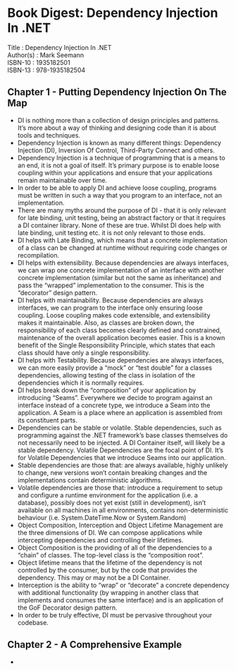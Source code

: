 # Book Digest: Dependency Injection In .NET

Title     : Dependency Injection In .NET  
Author(s) : Mark Seemann  
ISBN-10   : 1935182501  
ISBN-13   : 978-1935182504

## Chapter 1 - Putting Dependency Injection On The Map
- DI is nothing more than a collection of design principles and patterns. It’s more about a way of thinking and designing code than it is about tools and techniques.
- Dependency Injection is known as many different things:  Dependency Injection (DI), Inversion Of Control, Third-Party Connect and others.
- Dependency Injection is a technique of programming that is a means to an end, it is not a goal of itself.  It’s primary purpose is to enable loose coupling within your applications and ensure that your applications remain maintainable over time.
- In order to be able to apply DI and achieve loose coupling, programs must be written in such a way that you program to an interface, not an implementation. 
- There are many myths around the purpose of DI - that it is only relevant for late binding, unit testing, being an abstract factory or that it requires a DI container library.  None of these are true.  Whilst DI does help with late binding, unit testing etc. it is not only relevant to those ends.
- DI helps with Late Binding, which means that a concrete implementation of a class can be changed at runtime without requiring code changes or recompilation.
- DI helps with extensibility.  Because dependencies are always interfaces, we can wrap one concrete implementation of an interface with another concrete implementation (similar but not the same as inheritance) and pass the “wrapped” implementation to the consumer.  This is the “decorator” design pattern.
- DI helps with maintainability. Because dependencies are always interfaces, we can program to the interface only ensuring loose coupling.  Loose coupling makes code extensible, and extensibility makes it maintainable.  Also, as classes are broken down, the responsibility of each class becomes clearly defined and constrained, maintenance of the overall application becomes easier. This is a known benefit of the Single Responsibility Principle, which states that each class should have only a single responsibility.
- DI helps with Testability. Because dependencies are always interfaces, we can more easily provide a “mock” or “test double” for a classes dependencies, allowing testing of the class in isolation of the dependencies which it is normally requires.
- DI helps break down the “composition” of your application by introducing “Seams”.  Everywhere we decide to program against an interface instead of a concrete type, we introduce a Seam into the application. A Seam is a place where an application is assembled from its constituent parts.
- Dependencies can be stable or volatile.  Stable dependencies, such as programming against the .NET framework’s base classes themselves do not necessarily need to be injected. A DI Container itself, will likely be a stable dependency. Volatile Dependencies are the focal point of DI. It’s for Volatile Dependencies that we introduce Seams into our application.
- Stable dependencies are those that: are always available, highly unlikely to change, new versions won’t contain breaking changes and the implementations contain deterministic algorithms.
- Volatile dependencies are those that:  introduce a requirement to setup and configure a runtime environment for the application (i.e. a database), possibly does not yet exist (still in development), isn’t available on all machines in all environments, contains non-deterministic behaviour (i.e. System.DateTime.Now or System.Random)
- Object Composition, Interception and Object Lifetime Management are the three dimensions of DI.  We can compose applications while intercepting dependencies and controlling their lifetimes.
- Object Composition is the providing of all of the dependencies to a “chain” of classes.  The top-level class is the “composition root”.
- Object lifetime means that the lifetime of the dependency is not controlled by the consumer, but by the code that provides the dependency.  This may or may not be a DI Container.
- Interception is the ability to “wrap” or “decorate” a concrete dependency with additional functionality (by wrapping in another class that implements and consumes the same interface) and is an application of the GoF Decorator design pattern.
- In order to be truly effective, DI must be pervasive throughout your codebase.

## Chapter 2 - A Comprehensive Example
- 
